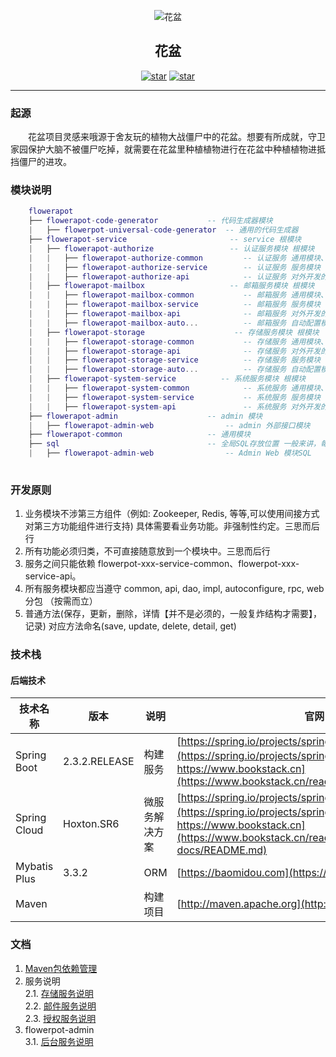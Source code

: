 <p style="text-align: center;" align="center">
    <img src="https://gitee.com/nut-cloud/flowerpot/raw/master/doc/images/logo.gif" alt="花盆">
</p>
<div style="text-align: center;"  align="center">
    <h2  style="text-align: center;"  align="center">花盆</h2>
</div>
<div align="center">
<a href='https://gitee.com/nut-cloud/flowerpot/stargazers'><img src='https://gitee.com/nut-cloud/flowerpot/badge/star.svg?theme=dark' alt='star'></img></a>
<a href='https://gitee.com/nut-cloud/flowerpot/stargazers'><img src='https://gitee.com/nut-cloud/flowerpot/badge/fork.svg?theme=dark' alt='star'></img></a>
</div>
<hr/>

### 起源
<p style="text-indent: 2em;">
    花盆项目灵感来哦源于舍友玩的植物大战僵尸中的花盆。想要有所成就，守卫家园保护大脑不被僵尸吃掉，就需要在花盆里种植植物进行在花盆中种植植物进抵挡僵尸的进攻。
</p>

### 模块说明

```lua
    flowerapot
    ├── flowerapot-code-generator           -- 代码生成器模块
    |   ├── flowerpot-universal-code-generator  -- 通用的代码生成器
    ├── flowerapot-service                       -- service 根模块
    |   ├── flowerapot-authorize                 -- 认证服务模块 根模块
    |   |   ├── flowerapot-authorize-common         -- 认证服务 通用模块、实体枚举、工具类
    |   |   ├── flowerapot-authorize-service        -- 认证服务 服务模块
    |   |   ├── flowerapot-authorize-api            -- 认证服务 对外开发的接口模块
    |   ├── flowerapot-mailbox                   -- 邮箱服务模块 根模块
    |   |   ├── flowerapot-mailbox-common           -- 邮箱服务 通用模块、实体枚举、工具类
    |   |   ├── flowerapot-mailbox-service          -- 邮箱服务 服务模块
    |   |   ├── flowerapot-mailbox-api              -- 邮箱服务 对外开发的接口模块
    |   |   ├── flowerapot-mailbox-auto...          -- 邮箱服务 自动配置模块
    |   ├── flowerapot-storage                    -- 存储服务模块 根模块
    |   |   ├── flowerapot-storage-common           -- 存储服务 通用模块、实体枚举、工具类
    |   |   ├── flowerapot-storage-api              -- 存储服务 对外开发的接口模块
    |   |   ├── flowerapot-storage-service          -- 存储服务 服务模块
    |   |   ├── flowerapot-storage-auto...          -- 存储服务 自动配置模块
    |   ├── flowerapot-system-service          -- 系统服务模块 根模块
    |   |   ├── flowerapot-system-common            -- 系统服务 通用模块、实体枚举、工具类
    |   |   ├── flowerapot-system-service           -- 系统服务 服务模块
    |   |   ├── flowerapot-system-api               -- 系统服务 对外开发的接口模块
    ├── flowerapot-admin                    -- admin 模块
    |   ├── flowerapot-admin-web                -- admin 外部接口模块
    ├── flowerapot-common                   -- 通用模块
    ├── sql                                 -- 全局SQL存放位置 一般来讲，每个需要入库数据的模块，都会对应一个目录
    |   ├── flowerapot-admin-web                -- Admin Web 模块SQL
    
```
### 开发原则
 1. 业务模块不涉第三方组件（例如: Zookeeper, Redis, 等等,可以使用间接方式对第三方功能组件进行支持) 具体需要看业务功能。非强制性约定。三思而后行
 2. 所有功能必须归类，不可直接随意放到一个模块中。三思而后行
 3. 服务之间只能依赖 flowerpot-xxx-service-common、flowerpot-xxx-service-api。
 4. 所有服务模块都应当遵守 common, api, dao, impl, autoconfigure, rpc, web 分包 （按需而立）
 5. 普通方法(保存，更新，删除，详情【并不是必须的，一般复炸结构才需要】，记录) 对应方法命名(save, update, delete, detail, get)
    
### 技术栈
#### 后端技术
|技术名称|版本|说明|官网
|----|----|----|-----|
|Spring Boot    |2.3.2.RELEASE| 构建服务     |[https://spring.io/projects/spring-boot](https://spring.io/projects/spring-boot) , [（中文）https://www.bookstack.cn](https://www.bookstack.cn/read/springboot/README.md)|
|Spring Cloud   |Hoxton.SR6   | 微服务解决方案|[https://spring.io/projects/spring-cloud/](https://spring.io/projects/spring-cloud/), [（中文）https://www.bookstack.cn](https://www.bookstack.cn/read/spring-cloud-docs/README.md)|
|Mybatis Plus   |3.3.2        | ORM        |[https://baomidou.com](https://baomidou.com/)|
|Maven          |             | 构建项目     |[http://maven.apache.org](http://maven.apache.org/)|

### 文档
1. [Maven包依赖管理](./doc/maven.md)
2. 服务说明  
    2.1. [存储服务说明](./doc/service/flowerpot-storage-service.md)  
    2.2. [邮件服务说明](./doc/service/flowerpot-mailbox-service.md)  
    2.3. [授权服务说明](./doc/service/flowerpot-authroize-service.md)
3. flowerpot-admin  
    3.1. [后台服务说明](./doc/flowerpot-admin/flowerpot-admin-web.md)
 